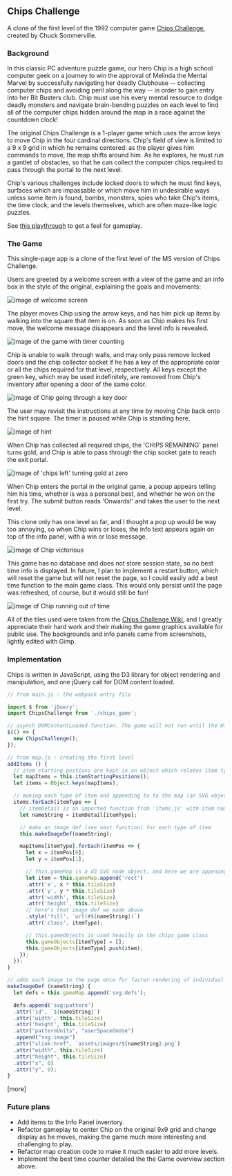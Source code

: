 ## Chips Challenge

A clone of the first level of the 1992 computer game [Chips Challenge][wikipedia], created by Chuck Sommerville.

### Background

In this classic PC adventure puzzle game, our hero Chip is a high school computer geek on a journey to win the approval of Melinda the Mental Marvel by successfully navigating her deadly Clubhouse -- collecting computer chips and avoiding peril along the way -- in order to gain entry into her Bit Busters club. Chip must use his every mental resource to dodge deadly monsters and navigate brain-bending puzzles on each level to find all of the computer chips hidden around the map in a race against the countdown clock!

The original Chips Challenge is a 1-player game which uses the arrow keys to move Chip in the four cardinal directions. Chip's field of view is limited to a 9 x 9 grid in which he remains centered: as the player gives him commands to move, the map shifts around him. As he explores, he must run a gantlet of obstacles, so that he can collect the computer chips required to pass through the portal to the next level.

Chip's various challenges include locked doors to which he must find keys, surfaces which are impassable or which move him in undesirable ways unless some item is found, bombs, monsters, spies who take Chip's items, the time clock, and the levels themselves, which are often maze-like logic puzzles.

See [this playthrough][playthrough] to get a feel for gameplay.

[wikipedia]: https://en.wikipedia.org/wiki/Chip%27s_Challenge
[playthrough]: https://www.youtube.com/watch?v=pcdMh1M7QLI

### The Game

This single-page app is a clone of the first level of the MS version of Chips Challenge.

Users are greeted by a welcome screen with a view of the game and an info box in the style of the original, explaining the goals and movements:

![image of welcome screen](assets/images/for_README/welcome.png)

The player moves Chip using the arrow keys, and has him pick up items by walking into the square that item is on. As soon as Chip makes his first move, the welcome message disappears and the level info is revealed.

![image of the game with timer counting](assets/images/for_README/timer_countdown.png)

Chip is unable to walk through walls, and may only pass remove locked doors and the chip collector socket if he has a key of the appropriate color or all the chips required for that level, respectively. All keys except the green key, which may be used indefinitely, are removed from Chip's inventory after opening a door of the same color.

![image of Chip going through a key door](assets/images/for_README/keys_doors.png)

The user may revisit the instructions at any time by moving Chip back onto the hint square. The timer is paused while Chip is standing here.

![image of hint](assets/images/for_README/hint.png)

When Chip has collected all required chips, the 'CHIPS REMAINING' panel turns gold, and Chip is able to pass through the chip socket gate to reach the exit portal.

![image of 'chips left' turning gold at zero](assets/images/for_README/no_chips_left.png)

When Chip enters the portal in the original game, a popup appears telling him his time, whether is was a personal best, and whether he won on the first try. The submit button reads 'Onwards!' and takes the user to the next level.

This clone only has one level so far, and I thought a pop up would be way too annoying, so when Chip wins or loses, the info text appears again on top of the info panel, with a win or lose message.

![image of Chip victorious](assets/images/for_README/win.png)

This game has no database and does not store session state, so no best time info is displayed. In future, I plan to implement a restart button, which will reset the game but will not reset the page, so I could easily add a best time function to the main game class. This would only persist until the page was refreshed, of course, but it would still be fun!

![image of Chip running out of time](assets/images/for_README/out_of_time.png)

All of the tiles used were taken from the [Chips Challenge Wiki][chips_wiki], and I greatly appreciate their hard work and their making the game graphics available for public use. The backgrounds and info panels came from screenshots, lightly edited with Gimp.

[chips_wiki]: http://chipschallenge.wikia.com/wiki/Chip%27s_Challenge_Wiki

### Implementation

Chips is written in JavaScript, using the D3 library for object rendering and manipulation, and one jQuery call for DOM content loaded.

```javascript
// from main.js : the webpack entry file

import $ from 'jQuery';
import ChipsChallenge from './chips_game';

// asynch DOMContentLoaded function. The game will not run until the HTML document has loaded.
$(() => {
  new ChipsChallenge();
});
```

```javascript
// from map.js : creating the first level
addItems () {
  // item starting postions are kept in an object which relates item type to arrays of those items' starting positions
  let mapItems = this.itemStartingPositions();
  let items = Object.keys(mapItems);

  // making each type of item and appending to to the map (an SVG object)
  items.forEach(itemType => {
    // itemDetail is an imported function from 'items.js' with item name and image path info
    let nameString = itemDetail[itemType];

    // make an image def (see next function) for each type of item
    this.makeImageDef(nameString);

    mapItems[itemType].forEach(itemPos => {
      let x = itemPos[0];
      let y = itemPos[1];

      // this.gameMap is a d3 SVG node object, and here we are appening each new object to it
      let item = this.gameMap.append('rect')
      .attr('x', x * this.tileSize)
      .attr('y', y * this.tileSize)
      .attr('width', this.tileSize)
      .attr('height', this.tileSize)
      // here's that image def we made above
      .style('fill', `url(#${nameString})`)
      .attr('class', itemType);

      // this.gameObjects is used heavily in the chips_game class
      this.gameObjects[itemType] = [];
      this.gameObjects[itemType].push(item);
    });
  });
}

// adds each image to the page once for faster rendering of individual items which those images
makeImageDef (nameString) {
  let defs = this.gameMap.append('svg:defs');

  defs.append('svg:pattern')
  .attr('id', `${nameString}`)
  .attr('width', this.tileSize)
  .attr('height', this.tileSize)
  .attr("patternUnits", "userSpaceOnUse")
  .append("svg:image")
  .attr("xlink:href", `assets/images/${nameString}.png`)
  .attr("width", this.tileSize)
  .attr("height", this.tileSize)
  .attr("x", 0)
  .attr("y", 0);
}

```

[more]

### Future plans

- Add items to the Info Panel inventory.
- Refactor gameplay to center Chip on the original 9x9 grid and change display as he moves, making the game much more interesting and challenging to play.
- Refactor map creation code to make it much easier to add more levels.
- Implement the best time counter detailed the the Game overview section above.
